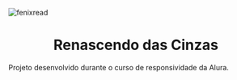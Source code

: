 
![fenixread](https://github.com/RodrigoMartinezFront/alura-books/assets/132145472/ea3e5212-13a6-4b22-b02b-04e1d2535015)

<h1 align=center> Renascendo das Cinzas </h1>

Projeto desenvolvido durante o curso de responsividade da Alura. 
